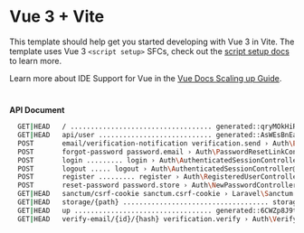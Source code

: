 # Vue 3 + Vite

This template should help get you started developing with Vue 3 in Vite. The template uses Vue 3 `<script setup>` SFCs, check out the [script setup docs](https://v3.vuejs.org/api/sfc-script-setup.html#sfc-script-setup) to learn more.

Learn more about IDE Support for Vue in the [Vue Docs Scaling up Guide](https://vuejs.org/guide/scaling-up/tooling.html#ide-support).
#
**API Document**
```bash
  GET|HEAD   / ................................... generated::qryMOkHiRuV9Pc14
  GET|HEAD   api/user ............................ generated::AsWEsBnEafYZ4MAY
  POST       email/verification-notification verification.send › Auth\EmailVe…
  POST       forgot-password password.email › Auth\PasswordResetLinkControlle…
  POST       login ......... login › Auth\AuthenticatedSessionController@store
  POST       logout ..... logout › Auth\AuthenticatedSessionController@destroy
  POST       register ......... register › Auth\RegisteredUserController@store
  POST       reset-password password.store › Auth\NewPasswordController@store
  GET|HEAD   sanctum/csrf-cookie sanctum.csrf-cookie › Laravel\Sanctum › Csrf…
  GET|HEAD   storage/{path} .................................... storage.local
  GET|HEAD   up .................................. generated::6CWZp8J9t1RS29Qw
  GET|HEAD   verify-email/{id}/{hash} verification.verify › Auth\VerifyEmailC…
```
